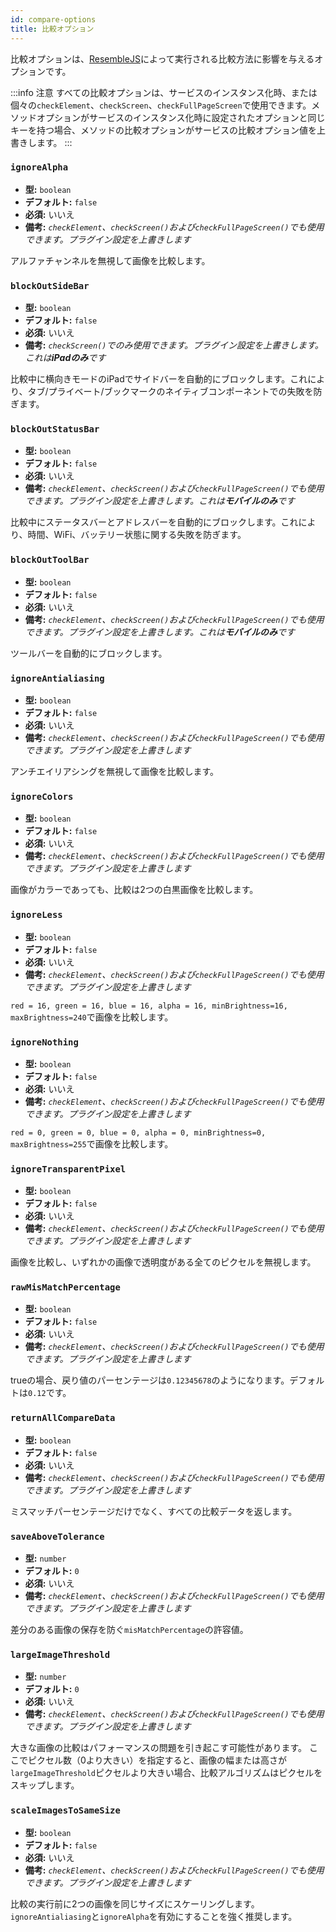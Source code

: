 ```yaml
---
id: compare-options
title: 比較オプション
---
```


比較オプションは、[ResembleJS](https://github.com/Huddle/Resemble.js)によって実行される比較方法に影響を与えるオプションです。

:::info 注意
すべての比較オプションは、サービスのインスタンス化時、または個々の`checkElement`、`checkScreen`、`checkFullPageScreen`で使用できます。メソッドオプションがサービスのインスタンス化時に設定されたオプションと同じキーを持つ場合、メソッドの比較オプションがサービスの比較オプション値を上書きします。
:::

### `ignoreAlpha`

-   **型:** `boolean`
-   **デフォルト:** `false`
-   **必須:** いいえ
-   **備考:** _`checkElement`、`checkScreen()`および`checkFullPageScreen()`でも使用できます。プラグイン設定を上書きします_

アルファチャンネルを無視して画像を比較します。

### `blockOutSideBar`

-   **型:** `boolean`
-   **デフォルト:** `false`
-   **必須:** いいえ
-   **備考:** _`checkScreen()`でのみ使用できます。プラグイン設定を上書きします。これは**iPadのみ**です_

比較中に横向きモードのiPadでサイドバーを自動的にブロックします。これにより、タブ/プライベート/ブックマークのネイティブコンポーネントでの失敗を防ぎます。

### `blockOutStatusBar`

-   **型:** `boolean`
-   **デフォルト:** `false`
-   **必須:** いいえ
-   **備考:** _`checkElement`、`checkScreen()`および`checkFullPageScreen()`でも使用できます。プラグイン設定を上書きします。これは**モバイルのみ**です_

比較中にステータスバーとアドレスバーを自動的にブロックします。これにより、時間、WiFi、バッテリー状態に関する失敗を防ぎます。

### `blockOutToolBar`

-   **型:** `boolean`
-   **デフォルト:** `false`
-   **必須:** いいえ
-   **備考:** _`checkElement`、`checkScreen()`および`checkFullPageScreen()`でも使用できます。プラグイン設定を上書きします。これは**モバイルのみ**です_

ツールバーを自動的にブロックします。

### `ignoreAntialiasing`

-   **型:** `boolean`
-   **デフォルト:** `false`
-   **必須:** いいえ
-   **備考:** _`checkElement`、`checkScreen()`および`checkFullPageScreen()`でも使用できます。プラグイン設定を上書きします_

アンチエイリアシングを無視して画像を比較します。

### `ignoreColors`

-   **型:** `boolean`
-   **デフォルト:** `false`
-   **必須:** いいえ
-   **備考:** _`checkElement`、`checkScreen()`および`checkFullPageScreen()`でも使用できます。プラグイン設定を上書きします_

画像がカラーであっても、比較は2つの白黒画像を比較します。

### `ignoreLess`

-   **型:** `boolean`
-   **デフォルト:** `false`
-   **必須:** いいえ
-   **備考:** _`checkElement`、`checkScreen()`および`checkFullPageScreen()`でも使用できます。プラグイン設定を上書きします_

`red = 16, green = 16, blue = 16, alpha = 16, minBrightness=16, maxBrightness=240`で画像を比較します。

### `ignoreNothing`

-   **型:** `boolean`
-   **デフォルト:** `false`
-   **必須:** いいえ
-   **備考:** _`checkElement`、`checkScreen()`および`checkFullPageScreen()`でも使用できます。プラグイン設定を上書きします_

`red = 0, green = 0, blue = 0, alpha = 0, minBrightness=0, maxBrightness=255`で画像を比較します。

### `ignoreTransparentPixel`

-   **型:** `boolean`
-   **デフォルト:** `false`
-   **必須:** いいえ
-   **備考:** _`checkElement`、`checkScreen()`および`checkFullPageScreen()`でも使用できます。プラグイン設定を上書きします_

画像を比較し、いずれかの画像で透明度がある全てのピクセルを無視します。

### `rawMisMatchPercentage`

-   **型:** `boolean`
-   **デフォルト:** `false`
-   **必須:** いいえ
-   **備考:** _`checkElement`、`checkScreen()`および`checkFullPageScreen()`でも使用できます。プラグイン設定を上書きします_

trueの場合、戻り値のパーセンテージは`0.12345678`のようになります。デフォルトは`0.12`です。

### `returnAllCompareData`

-   **型:** `boolean`
-   **デフォルト:** `false`
-   **必須:** いいえ
-   **備考:** _`checkElement`、`checkScreen()`および`checkFullPageScreen()`でも使用できます。プラグイン設定を上書きします_

ミスマッチパーセンテージだけでなく、すべての比較データを返します。

### `saveAboveTolerance`

-   **型:** `number`
-   **デフォルト:** `0`
-   **必須:** いいえ
-   **備考:** _`checkElement`、`checkScreen()`および`checkFullPageScreen()`でも使用できます。プラグイン設定を上書きします_

差分のある画像の保存を防ぐ`misMatchPercentage`の許容値。

### `largeImageThreshold`

-   **型:** `number`
-   **デフォルト:** `0`
-   **必須:** いいえ
-   **備考:** _`checkElement`、`checkScreen()`および`checkFullPageScreen()`でも使用できます。プラグイン設定を上書きします_

大きな画像の比較はパフォーマンスの問題を引き起こす可能性があります。
ここでピクセル数（0より大きい）を指定すると、画像の幅または高さが`largeImageThreshold`ピクセルより大きい場合、比較アルゴリズムはピクセルをスキップします。

### `scaleImagesToSameSize`

-   **型:** `boolean`
-   **デフォルト:** `false`
-   **必須:** いいえ
-   **備考:** _`checkElement`、`checkScreen()`および`checkFullPageScreen()`でも使用できます。プラグイン設定を上書きします_

比較の実行前に2つの画像を同じサイズにスケーリングします。`ignoreAntialiasing`と`ignoreAlpha`を有効にすることを強く推奨します。